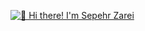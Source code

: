[<img src="https://raw.githubusercontent.com/Raymo111/Raymo111/master/intro.gif" alt="👋 Hi there! I'm Sepehr Zarei" title="👋 Hi there! I'm I'm Sepehr Zarei"/>](https://sepehrzarei.ir/)
